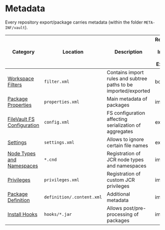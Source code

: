 <!--
   Licensed to the Apache Software Foundation (ASF) under one or more
   contributor license agreements.  See the NOTICE file distributed with
   this work for additional information regarding copyright ownership.
   The ASF licenses this file to You under the Apache License, Version 2.0
   (the "License"); you may not use this file except in compliance with
   the License.  You may obtain a copy of the License at

       http://www.apache.org/licenses/LICENSE-2.0

   Unless required by applicable law or agreed to in writing, software
   distributed under the License is distributed on an "AS IS" BASIS,
   WITHOUT WARRANTIES OR CONDITIONS OF ANY KIND, either express or implied.
   See the License for the specific language governing permissions and
   limitations under the License.
-->

Metadata
===========

Every repository export/package carries metadata (within the folder `META-INF/vault`).

Category | Location | Description | Relevant for Import or Export?
--- | --- | --- | ---
[Workspace Filters](filter.html) | `filter.xml` | Contains import rules and subtree paths to be imported/exported | both
[Package Properties](properties.html) | `properties.xml` | Main metadata of packages | import
[FileVault FS Configuration](config.html#FileVault_Filesystem_Configuration) | `config.xml` | FS configuration affecting serialization of aggregates | export  
[Settings](settings.html) | `settings.xml` | Allows to ignore certain file names | export
[Node Types and Namespaces](nodetypes.html) | `*.cnd` | Registration of JCR node types and namespaces | import
[Privileges ](privileges.html) | `privileges.xml` | Registration of custom JCR privileges | import
[Package Definition](packagedefinition.html) | `definition/.content.xml`| Additional metadata | import
[Install Hooks](installhooks.html) | `hooks/*.jar` | Allows post/pre-processing of packages | import